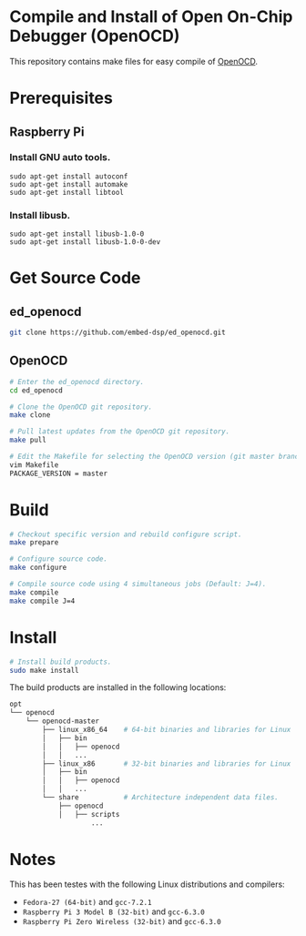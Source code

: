 
Compile and Install of Open On-Chip Debugger (OpenOCD)
======================================================

This repository contains make files for easy compile of [OpenOCD](http://openocd.org).

Prerequisites
=============

## Raspberry Pi

### Install GNU auto tools.
```
sudo apt-get install autoconf
sudo apt-get install automake
sudo apt-get install libtool
```

### Install libusb.
```
sudo apt-get install libusb-1.0-0
sudo apt-get install libusb-1.0-0-dev
```

Get Source Code
===============

## ed_openocd
```bash
git clone https://github.com/embed-dsp/ed_openocd.git
```

## OpenOCD
```bash
# Enter the ed_openocd directory.
cd ed_openocd

# Clone the OpenOCD git repository.
make clone

# Pull latest updates from the OpenOCD git repository.
make pull

# Edit the Makefile for selecting the OpenOCD version (git master branch / git tag).
vim Makefile
PACKAGE_VERSION = master
```

Build
=====
```bash
# Checkout specific version and rebuild configure script.
make prepare

# Configure source code.
make configure

# Compile source code using 4 simultaneous jobs (Default: J=4).
make compile
make compile J=4
```

Install
=======
```bash
# Install build products.
sudo make install
```

The build products are installed in the following locations:
```bash
opt
└── openocd
    └── openocd-master
        ├── linux_x86_64    # 64-bit binaries and libraries for Linux
        │   ├── bin
        │   │   ├── openocd
        │   │   ...
        ├── linux_x86       # 32-bit binaries and libraries for Linux
        │   ├── bin
        │   │   ├── openocd
        │   │   ...
        └── share           # Architecture independent data files.
            ├── openocd
            │   ├── scripts
                    ...
```

Notes
=====

This has been testes with the following Linux distributions and compilers:
* `Fedora-27 (64-bit)` and `gcc-7.2.1`
* `Raspberry Pi 3 Model B (32-bit)` and `gcc-6.3.0`
* `Raspberry Pi Zero Wireless (32-bit)` and `gcc-6.3.0`
